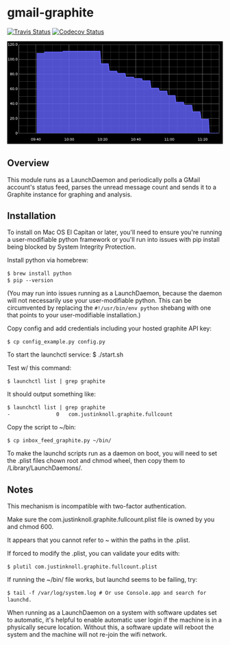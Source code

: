 gmail-graphite
==============

[![Travis Status](https://api.travis-ci.org/jknoll/gmail-graphite.svg?branch=master)](https://api.travis-ci.org/jknoll/gmail-graphite.svg?branch=master)
[![Codecov Status](http://codecov.io/github/bear/python-twitter/coverage.svg?branch=master)](http://codecov.io/github/bear/python-twitter/coverage.svg?branch=master)


![Inbox Graph](./docs/img/inbox_zero.png)

Overview
--------
This module runs as a LaunchDaemon and periodically polls a GMail account's status feed, parses the unread message count and sends it to a Graphite instance for graphing and analysis.

Installation
------------

To install on Mac OS El Capitan or later, you'll need to ensure you're running a user-modifiable python framework or you'll run into issues with pip install being blocked by System Integrity Protection.

Install python via homebrew:

    $ brew install python
    $ pip --version

(You may run into issues running as a LaunchDaemon, because the daemon will not necessarily use your user-modifiable python. This can be circumvented by replacing the `#!/usr/bin/env python` shebang with one that points to your
user-modifiable installation.)

Copy config and add credentials including your hosted graphite API key:

    $ cp config_example.py config.py

To start the launchctl service:
    $ ./start.sh

Test w/ this command:

    $ launchctl list | grep graphite

It should output something like:

    $ launchctl list | grep graphite
    -				0	com.justinknoll.graphite.fullcount

Copy the script to ~/bin:

    $ cp inbox_feed_graphite.py ~/bin/

To make the launchd scripts run as a daemon on boot, you will need to set the .plist files chown root and chmod wheel, then copy them to /Library/LaunchDaemons/.

Notes
-----

This mechanism is incompatible with two-factor authentication.

Make sure the com.justinknoll.graphite.fullcount.plist file is owned by you and chmod 600.

It appears that you cannot refer to ~ within the paths in the .plist.

If forced to modify the .plist, you can validate your edits with:

    $ plutil com.justinknoll.graphite.fullcount.plist

If running the ~/bin/ file works, but launchd seems to be failing, try:

    $ tail -f /var/log/system.log # Or use Console.app and search for launchd.

When running as a LaunchDaemon on a system with software updates set to automatic, it's helpful to enable automatic user login if the machine is in a physically secure location. Without this, a software update will reboot the system and the machine will not re-join the wifi network.
